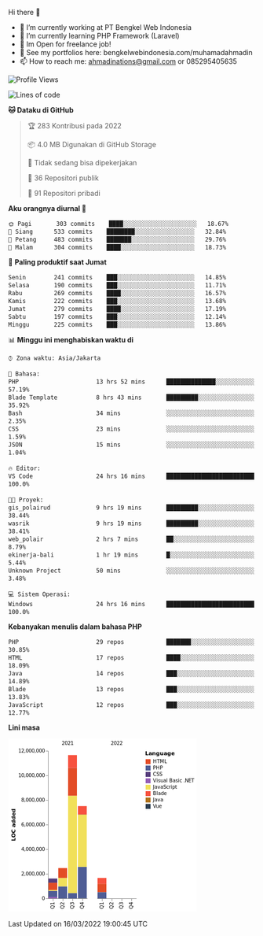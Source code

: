 Hi there 👋

- 🔭 I’m currently working at PT Bengkel Web Indonesia
- 🌱 I’m currently learning PHP Framework (Laravel)
- 📂 Im Open for freelance job!
- 🧷 See my portfolios here: bengkelwebindonesia.com/muhamadahmadin
- 📫 How to reach me: ahmadinations@gmail.com or 085295405635


<!--START_SECTION:waka-->
![Profile Views](http://img.shields.io/badge/Profil%20dilihat-0-blue)

![Lines of code](https://img.shields.io/badge/Sejak%20Hello%20World%20aku%20telah%20menulis-25%20Million%20baris%20kode-blue)

**🐱 Dataku di GitHub** 

> 🏆 283 Kontribusi pada 2022
 > 
> 📦 4.0 MB Digunakan di GitHub Storage 
 > 
> 🚫 Tidak sedang bisa dipekerjakan
 > 
> 📜 36 Repositori publik 
 > 
> 🔑 91 Repositori pribadi  
 > 
**Aku orangnya diurnal 🐤** 

```text
🌞 Pagi       303 commits    ████░░░░░░░░░░░░░░░░░░░░░   18.67% 
🌆 Siang      533 commits    ████████░░░░░░░░░░░░░░░░░   32.84% 
🌃 Petang     483 commits    ███████░░░░░░░░░░░░░░░░░░   29.76% 
🌙 Malam      304 commits    ████░░░░░░░░░░░░░░░░░░░░░   18.73%

```
📅 **Paling produktif saat Jumat** 

```text
Senin        241 commits    ███░░░░░░░░░░░░░░░░░░░░░░   14.85% 
Selasa       190 commits    ███░░░░░░░░░░░░░░░░░░░░░░   11.71% 
Rabu         269 commits    ████░░░░░░░░░░░░░░░░░░░░░   16.57% 
Kamis        222 commits    ███░░░░░░░░░░░░░░░░░░░░░░   13.68% 
Jumat        279 commits    ████░░░░░░░░░░░░░░░░░░░░░   17.19% 
Sabtu        197 commits    ███░░░░░░░░░░░░░░░░░░░░░░   12.14% 
Minggu       225 commits    ███░░░░░░░░░░░░░░░░░░░░░░   13.86%

```


📊 **Minggu ini menghabiskan waktu di** 

```text
⌚︎ Zona waktu: Asia/Jakarta

💬 Bahasa: 
PHP                      13 hrs 52 mins      ██████████████░░░░░░░░░░░   57.19% 
Blade Template           8 hrs 43 mins       █████████░░░░░░░░░░░░░░░░   35.92% 
Bash                     34 mins             ░░░░░░░░░░░░░░░░░░░░░░░░░   2.35% 
CSS                      23 mins             ░░░░░░░░░░░░░░░░░░░░░░░░░   1.59% 
JSON                     15 mins             ░░░░░░░░░░░░░░░░░░░░░░░░░   1.04%

🔥 Editor: 
VS Code                  24 hrs 16 mins      █████████████████████████   100.0%

🐱‍💻 Proyek: 
gis_polairud             9 hrs 19 mins       █████████░░░░░░░░░░░░░░░░   38.44% 
wasrik                   9 hrs 19 mins       █████████░░░░░░░░░░░░░░░░   38.41% 
web_polair               2 hrs 7 mins        ██░░░░░░░░░░░░░░░░░░░░░░░   8.79% 
ekinerja-bali            1 hr 19 mins        █░░░░░░░░░░░░░░░░░░░░░░░░   5.44% 
Unknown Project          50 mins             ░░░░░░░░░░░░░░░░░░░░░░░░░   3.48%

💻 Sistem Operasi: 
Windows                  24 hrs 16 mins      █████████████████████████   100.0%

```

**Kebanyakan menulis dalam bahasa PHP** 

```text
PHP                      29 repos            ███████░░░░░░░░░░░░░░░░░░   30.85% 
HTML                     17 repos            ████░░░░░░░░░░░░░░░░░░░░░   18.09% 
Java                     14 repos            ███░░░░░░░░░░░░░░░░░░░░░░   14.89% 
Blade                    13 repos            ███░░░░░░░░░░░░░░░░░░░░░░   13.83% 
JavaScript               12 repos            ███░░░░░░░░░░░░░░░░░░░░░░   12.77%

```


**Lini masa**

![Chart not found](https://raw.githubusercontent.com/MuhamadAhmadin/MuhamadAhmadin/master/charts/bar_graph.png) 


 Last Updated on 16/03/2022 19:00:45 UTC
<!--END_SECTION:waka-->
